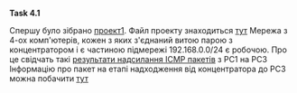 **Task 4.1**

Спершу було зібрано [проект1](screenshots/001.JPG). Файл проекту знаходиться [тут](1.1.pkt)
Мережа з 4-ох комп'ютерів, кожен з яких з'єднаний витою парою з концентратором і є частиною підмережі 192.168.0.0/24 є робочою.
Про це свідчать такі [результати надсилання ICMP пакетів](screenshots/002.JPG) з PC1 на PC3
Інформацію про пакет на етапі надходження від концентратора до PC3 можна побачити [тут](screenshots/003.JPG)
